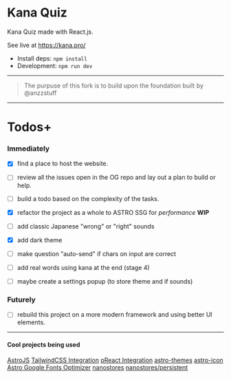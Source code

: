 # Kana Quiz

Kana Quiz made with React.js.

See live at https://kana.pro/

- Install deps: `npm install`
- Development: `npm run dev`

---

> The purpuse of this fork is to build upon the foundation built by @anzzstuff

---

# Todos+

### Immediately

- [x] find a place to host the website.
- [ ] review all the issues open in the OG repo and lay out a plan to build or help.
- [ ] build a todo based on the complexity of the tasks.

- [x] refactor the project as a whole to ASTRO SSG for _performance_ **WIP**
- [ ] add classic Japanese "wrong" or "right" sounds
- [x] add dark theme
- [ ] make question "auto-send" if chars on input are correct
- [ ] add real words using kana at the end (stage 4)
- [ ] maybe create a settings popup (to store theme and if sounds)

### Futurely

- [ ] rebuild this project on a more modern framework and using better UI elements.

---

#### Cool projects being used

[AstroJS](https://astro.build/)
[TailwindCSS Integration](https://docs.astro.build/en/guides/integrations-guide/tailwind/)
[pReact Integration](https://docs.astro.build/en/guides/integrations-guide/preact/)
[astro-themes](https://github.com/alex-grover/astro-themes)
[astro-icon](https://github.com/natemoo-re/astro-icon)
[Astro Google Fonts Optimizer](https://github.com/sebholstein/astro-google-fonts-optimizer)
[nanostores](https://github.com/nanostores/nanostores)
[nanostores/persistent](https://github.com/nanostores/persistent)
